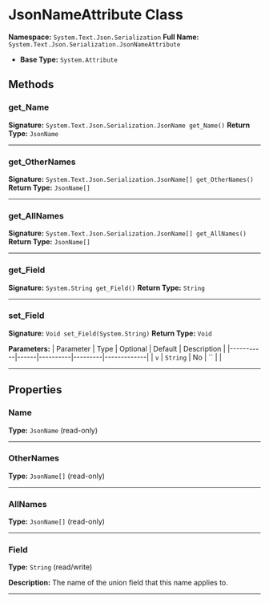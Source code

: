 # JsonNameAttribute Class

**Namespace:** `System.Text.Json.Serialization`
**Full Name:** `System.Text.Json.Serialization.JsonNameAttribute`
- **Base Type:** `System.Attribute`

## Methods

### get_Name

**Signature:** `System.Text.Json.Serialization.JsonName get_Name()`
**Return Type:** `JsonName`

---

### get_OtherNames

**Signature:** `System.Text.Json.Serialization.JsonName[] get_OtherNames()`
**Return Type:** `JsonName[]`

---

### get_AllNames

**Signature:** `System.Text.Json.Serialization.JsonName[] get_AllNames()`
**Return Type:** `JsonName[]`

---

### get_Field

**Signature:** `System.String get_Field()`
**Return Type:** `String`

---

### set_Field

**Signature:** `Void set_Field(System.String)`
**Return Type:** `Void`

**Parameters:**
| Parameter | Type | Optional | Default | Description |
|-----------|------|----------|---------|-------------|
| `v` | `String` | No | `` |  |

---

## Properties

### Name

**Type:** `JsonName` (read-only)

---

### OtherNames

**Type:** `JsonName[]` (read-only)

---

### AllNames

**Type:** `JsonName[]` (read-only)

---

### Field

**Type:** `String` (read/write)

**Description:** The name of the union field that this name applies to.

---